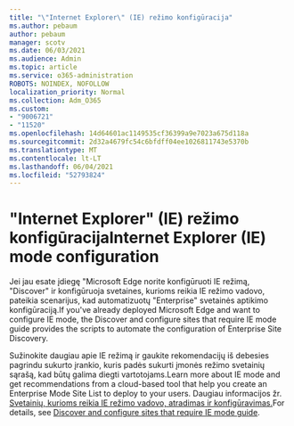 ```yaml
---
title: "\"Internet Explorer\" (IE) režimo konfigūracija"
ms.author: pebaum
author: pebaum
manager: scotv
ms.date: 06/03/2021
ms.audience: Admin
ms.topic: article
ms.service: o365-administration
ROBOTS: NOINDEX, NOFOLLOW
localization_priority: Normal
ms.collection: Adm_O365
ms.custom:
- "9006721"
- "11520"
ms.openlocfilehash: 14d64601ac1149535cf36399a9e7023a675d118a
ms.sourcegitcommit: 2d32a4679fc54c6bfdff04ee1026811743e5370b
ms.translationtype: MT
ms.contentlocale: lt-LT
ms.lasthandoff: 06/04/2021
ms.locfileid: "52793824"
---
```

# <a name="internet-explorer-ie-mode-configuration"></a><span data-ttu-id="0625b-102">"Internet Explorer" (IE) režimo konfigūracija</span><span class="sxs-lookup"><span data-stu-id="0625b-102">Internet Explorer (IE) mode configuration</span></span>

<span data-ttu-id="0625b-103">Jei jau esate įdiegę "Microsoft Edge norite konfigūruoti IE režimą, "Discover" ir konfigūruoja svetaines, kurioms reikia IE režimo vadovo, pateikia scenarijus, kad automatizuotų "Enterprise" svetainės aptikimo konfigūraciją.</span><span class="sxs-lookup"><span data-stu-id="0625b-103">If you've already deployed ‎Microsoft Edge‎ and want to configure IE mode, the Discover and configure sites that require IE mode guide provides the scripts to automate the configuration of Enterprise Site Discovery.</span></span> 

<span data-ttu-id="0625b-104">Sužinokite daugiau apie IE režimą ir gaukite rekomendacijų iš debesies pagrindu sukurto įrankio, kuris padės sukurti įmonės režimo svetainių sąrašą, kad būtų galima diegti vartotojams.</span><span class="sxs-lookup"><span data-stu-id="0625b-104">Learn more about IE mode and get recommendations from a cloud-based tool that help you create an Enterprise Mode Site List to deploy to your users.</span></span> <span data-ttu-id="0625b-105">Daugiau informacijos žr. [Svetainių, kurioms reikia IE režimo vadovo, atradimas ir konfigūravimas.](https://admin.microsoft.com/AdminPortal/Home?#/modernonboarding/configureiemode)</span><span class="sxs-lookup"><span data-stu-id="0625b-105">For details, see [Discover and configure sites that require IE mode guide](https://admin.microsoft.com/AdminPortal/Home?#/modernonboarding/configureiemode).</span></span>